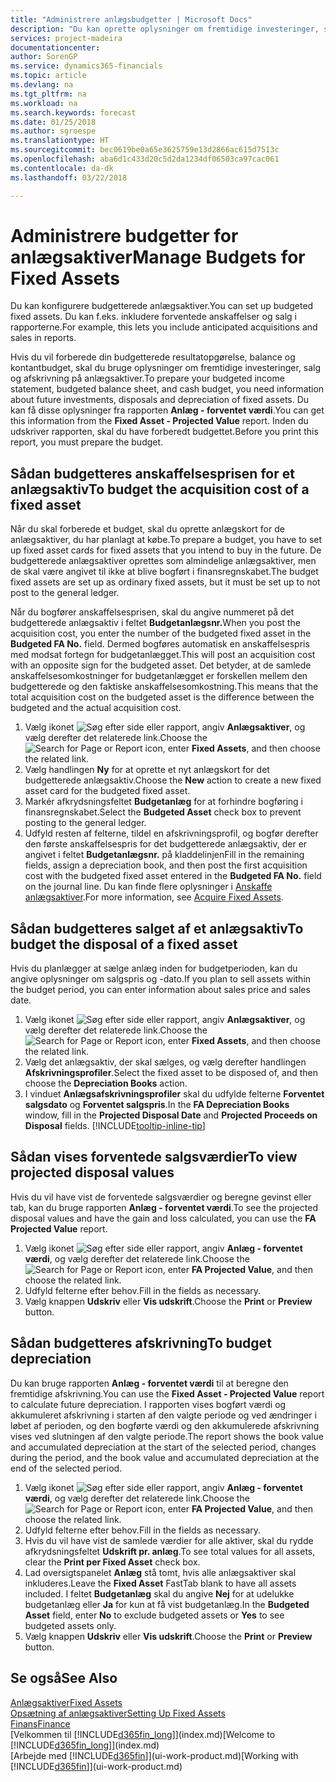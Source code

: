 ```yaml
---
title: "Administrere anlægsbudgetter | Microsoft Docs"
description: "Du kan oprette oplysninger om fremtidige investeringer, salg og afskrivning på anlægsaktiver for at forberede budgetter og prognoser."
services: project-madeira
documentationcenter: 
author: SorenGP
ms.service: dynamics365-financials
ms.topic: article
ms.devlang: na
ms.tgt_pltfrm: na
ms.workload: na
ms.search.keywords: forecast
ms.date: 01/25/2018
ms.author: sgroespe
ms.translationtype: HT
ms.sourcegitcommit: bec0619be0a65e3625759e13d2866ac615d7513c
ms.openlocfilehash: aba6d1c433d20c5d2da1234df06503ca97cac061
ms.contentlocale: da-dk
ms.lasthandoff: 03/22/2018

---
```

# <a name="manage-budgets-for-fixed-assets"></a><span data-ttu-id="53fae-103">Administrere budgetter for anlægsaktiver</span><span class="sxs-lookup"><span data-stu-id="53fae-103">Manage Budgets for Fixed Assets</span></span>
<span data-ttu-id="53fae-104">Du kan konfigurere budgetterede anlægsaktiver.</span><span class="sxs-lookup"><span data-stu-id="53fae-104">You can set up budgeted fixed assets.</span></span> <span data-ttu-id="53fae-105">Du kan f.eks. inkludere forventede anskaffelser og salg i rapporterne.</span><span class="sxs-lookup"><span data-stu-id="53fae-105">For example, this lets you include anticipated acquisitions and sales in reports.</span></span>  

<span data-ttu-id="53fae-106">Hvis du vil forberede din budgetterede resultatopgørelse, balance og kontantbudget, skal du bruge oplysninger om fremtidige investeringer, salg og afskrivning på anlægsaktiver.</span><span class="sxs-lookup"><span data-stu-id="53fae-106">To prepare your budgeted income statement, budgeted balance sheet, and cash budget, you need information about future investments, disposals and depreciation of fixed assets.</span></span> <span data-ttu-id="53fae-107">Du kan få disse oplysninger fra rapporten **Anlæg - forventet værdi**.</span><span class="sxs-lookup"><span data-stu-id="53fae-107">You can get this information from the **Fixed Asset - Projected Value** report.</span></span> <span data-ttu-id="53fae-108">Inden du udskriver rapporten, skal du have forberedt budgettet.</span><span class="sxs-lookup"><span data-stu-id="53fae-108">Before you print this report, you must prepare the budget.</span></span>  

## <a name="to-budget-the-acquisition-cost-of-a-fixed-asset"></a><span data-ttu-id="53fae-109">Sådan budgetteres anskaffelsesprisen for et anlægsaktiv</span><span class="sxs-lookup"><span data-stu-id="53fae-109">To budget the acquisition cost of a fixed asset</span></span>
<span data-ttu-id="53fae-110">Når du skal forberede et budget, skal du oprette anlægskort for de anlægsaktiver, du har planlagt at købe.</span><span class="sxs-lookup"><span data-stu-id="53fae-110">To prepare a budget, you have to set up fixed asset cards for fixed assets that you intend to buy in the future.</span></span> <span data-ttu-id="53fae-111">De budgetterede anlægsaktiver oprettes som almindelige anlægsaktiver, men de skal være angivet til ikke at blive bogført i finansregnskabet.</span><span class="sxs-lookup"><span data-stu-id="53fae-111">The budget fixed assets are set up as ordinary fixed assets, but it must be set up to not post to the general ledger.</span></span>

<span data-ttu-id="53fae-112">Når du bogfører anskaffelsesprisen, skal du angive nummeret på det budgetterede anlægsaktiv i feltet **Budgetanlægsnr.**</span><span class="sxs-lookup"><span data-stu-id="53fae-112">When you post the acquisition cost, you enter the number of the budgeted fixed asset in the **Budgeted FA No.** field.</span></span> <span data-ttu-id="53fae-113">Dermed bogføres automatisk en anskaffelsespris med modsat fortegn for budgetanlægget.</span><span class="sxs-lookup"><span data-stu-id="53fae-113">This will post an acquisition cost with an opposite sign for the budgeted asset.</span></span> <span data-ttu-id="53fae-114">Det betyder, at de samlede anskaffelsesomkostninger for budgetanlægget er forskellen mellem den budgetterede og den faktiske anskaffelsesomkostning.</span><span class="sxs-lookup"><span data-stu-id="53fae-114">This means that the total acquisition cost on the budgeted asset is the difference between the budgeted and the actual acquisition cost.</span></span>

1. <span data-ttu-id="53fae-115">Vælg ikonet ![Søg efter side eller rapport](media/ui-search/search_small.png "Ikonet Søg efter side eller rapport"), angiv **Anlægsaktiver**, og vælg derefter det relaterede link.</span><span class="sxs-lookup"><span data-stu-id="53fae-115">Choose the ![Search for Page or Report](media/ui-search/search_small.png "Search for Page or Report icon") icon, enter **Fixed Assets**, and then choose the related link.</span></span>
2. <span data-ttu-id="53fae-116">Vælg handlingen **Ny** for at oprette et nyt anlægskort for det budgetterede anlægsaktiv.</span><span class="sxs-lookup"><span data-stu-id="53fae-116">Choose the **New** action to create a new fixed asset card for the budgeted fixed asset.</span></span>
3. <span data-ttu-id="53fae-117">Markér afkrydsningsfeltet **Budgetanlæg** for at forhindre bogføring i finansregnskabet.</span><span class="sxs-lookup"><span data-stu-id="53fae-117">Select the **Budgeted Asset** check box to prevent posting to the general ledger.</span></span>
4. <span data-ttu-id="53fae-118">Udfyld resten af felterne, tildel en afskrivningsprofil, og bogfør derefter den første anskaffelsespris for det budgetterede anlægsaktiv, der er angivet i feltet **Budgetanlægsnr.** på kladdelinjen</span><span class="sxs-lookup"><span data-stu-id="53fae-118">Fill in the remaining fields, assign a depreciation book, and then post the first acquisition cost with the budgeted fixed asset entered in the **Budgeted FA No.** field on the journal line.</span></span> <span data-ttu-id="53fae-119">Du kan finde flere oplysninger i [Anskaffe anlægsaktiver](fa-how-acquire.md).</span><span class="sxs-lookup"><span data-stu-id="53fae-119">For more information, see [Acquire Fixed Assets](fa-how-acquire.md).</span></span>

## <a name="to-budget-the-disposal-of-a-fixed-asset"></a><span data-ttu-id="53fae-120">Sådan budgetteres salget af et anlægsaktiv</span><span class="sxs-lookup"><span data-stu-id="53fae-120">To budget the disposal of a fixed asset</span></span>
<span data-ttu-id="53fae-121">Hvis du planlægger at sælge anlæg inden for budgetperioden, kan du angive oplysninger om salgspris og -dato.</span><span class="sxs-lookup"><span data-stu-id="53fae-121">If you plan to sell assets within the budget period, you can enter information about sales price and sales date.</span></span>

1. <span data-ttu-id="53fae-122">Vælg ikonet ![Søg efter side eller rapport](media/ui-search/search_small.png "Ikonet Søg efter side eller rapport"), angiv **Anlægsaktiver**, og vælg derefter det relaterede link.</span><span class="sxs-lookup"><span data-stu-id="53fae-122">Choose the ![Search for Page or Report](media/ui-search/search_small.png "Search for Page or Report icon") icon, enter **Fixed Assets**, and then choose the related link.</span></span>
2. <span data-ttu-id="53fae-123">Vælg det anlægsaktiv, der skal sælges, og vælg derefter handlingen **Afskrivningsprofiler**.</span><span class="sxs-lookup"><span data-stu-id="53fae-123">Select the fixed asset to be disposed of, and then choose the **Depreciation Books** action.</span></span>
3. <span data-ttu-id="53fae-124">I vinduet **Anlægsafskrivningsprofiler** skal du udfylde felterne **Forventet salgsdato** og **Forventet salgspris**.</span><span class="sxs-lookup"><span data-stu-id="53fae-124">In the **FA Depreciation Books** window, fill in the **Projected Disposal Date** and **Projected Proceeds on Disposal** fields.</span></span> [!INCLUDE[tooltip-inline-tip](includes/tooltip-inline-tip_md.md)]

## <a name="to-view-projected-disposal-values"></a><span data-ttu-id="53fae-125">Sådan vises forventede salgsværdier</span><span class="sxs-lookup"><span data-stu-id="53fae-125">To view projected disposal values</span></span>
<span data-ttu-id="53fae-126">Hvis du vil have vist de forventede salgsværdier og beregne gevinst eller tab, kan du bruge rapporten **Anlæg - forventet værdi**.</span><span class="sxs-lookup"><span data-stu-id="53fae-126">To see the projected disposal values and have the gain and loss calculated, you can use the **FA Projected Value** report.</span></span>

1. <span data-ttu-id="53fae-127">Vælg ikonet ![Søg efter side eller rapport](media/ui-search/search_small.png "Ikonet Søg efter side eller rapport"), angiv **Anlæg - forventet værdi**, og vælg derefter det relaterede link.</span><span class="sxs-lookup"><span data-stu-id="53fae-127">Choose the ![Search for Page or Report](media/ui-search/search_small.png "Search for Page or Report icon") icon, enter **FA Projected Value**, and then choose the related link.</span></span>
2. <span data-ttu-id="53fae-128">Udfyld felterne efter behov.</span><span class="sxs-lookup"><span data-stu-id="53fae-128">Fill in the fields as necessary.</span></span>
3. <span data-ttu-id="53fae-129">Vælg knappen **Udskriv** eller **Vis udskrift**.</span><span class="sxs-lookup"><span data-stu-id="53fae-129">Choose the **Print** or **Preview** button.</span></span>

## <a name="to-budget-depreciation"></a><span data-ttu-id="53fae-130">Sådan budgetteres afskrivning</span><span class="sxs-lookup"><span data-stu-id="53fae-130">To budget depreciation</span></span>
<span data-ttu-id="53fae-131">Du kan bruge rapporten **Anlæg - forventet værdi** til at beregne den fremtidige afskrivning.</span><span class="sxs-lookup"><span data-stu-id="53fae-131">You can use the **Fixed Asset - Projected Value** report to calculate future depreciation.</span></span> <span data-ttu-id="53fae-132">I rapporten vises bogført værdi og akkumuleret afskrivning i starten af den valgte periode og ved ændringer i løbet af perioden, og den bogførte værdi og den akkumulerede afskrivning vises ved slutningen af den valgte periode.</span><span class="sxs-lookup"><span data-stu-id="53fae-132">The report shows the book value and accumulated depreciation at the start of the selected period, changes during the period, and the book value and accumulated depreciation at the end of the selected period.</span></span>

1. <span data-ttu-id="53fae-133">Vælg ikonet ![Søg efter side eller rapport](media/ui-search/search_small.png "Ikonet Søg efter side eller rapport"), angiv **Anlæg - forventet værdi**, og vælg derefter det relaterede link.</span><span class="sxs-lookup"><span data-stu-id="53fae-133">Choose the ![Search for Page or Report](media/ui-search/search_small.png "Search for Page or Report icon") icon, enter **FA Projected Value**, and then choose the related link.</span></span>
2. <span data-ttu-id="53fae-134">Udfyld felterne efter behov.</span><span class="sxs-lookup"><span data-stu-id="53fae-134">Fill in the fields as necessary.</span></span>
3. <span data-ttu-id="53fae-135">Hvis du vil have vist de samlede værdier for alle aktiver, skal du rydde afkrydsningsfeltet **Udskrift pr. anlæg**.</span><span class="sxs-lookup"><span data-stu-id="53fae-135">To see total values for all assets, clear the **Print per Fixed Asset** check box.</span></span>
4. <span data-ttu-id="53fae-136">Lad oversigtspanelet **Anlæg** stå tomt, hvis alle anlægsaktiver skal inkluderes.</span><span class="sxs-lookup"><span data-stu-id="53fae-136">Leave the **Fixed Asset** FastTab blank to have all assets included.</span></span> <span data-ttu-id="53fae-137">I feltet **Budgetanlæg** skal du angive **Nej** for at udelukke budgetanlæg eller **Ja** for kun at få vist budgetanlæg.</span><span class="sxs-lookup"><span data-stu-id="53fae-137">In the **Budgeted Asset** field, enter **No** to exclude budgeted assets or **Yes** to see budgeted assets only.</span></span>
5. <span data-ttu-id="53fae-138">Vælg knappen **Udskriv** eller **Vis udskrift**.</span><span class="sxs-lookup"><span data-stu-id="53fae-138">Choose the **Print** or **Preview** button.</span></span>

## <a name="see-also"></a><span data-ttu-id="53fae-139">Se også</span><span class="sxs-lookup"><span data-stu-id="53fae-139">See Also</span></span>
[<span data-ttu-id="53fae-140">Anlægsaktiver</span><span class="sxs-lookup"><span data-stu-id="53fae-140">Fixed Assets</span></span>](fa-manage.md)  
[<span data-ttu-id="53fae-141">Opsætning af anlægsaktiver</span><span class="sxs-lookup"><span data-stu-id="53fae-141">Setting Up Fixed Assets</span></span>](fa-setup.md)  
[<span data-ttu-id="53fae-142">Finans</span><span class="sxs-lookup"><span data-stu-id="53fae-142">Finance</span></span>](finance.md)  
<span data-ttu-id="53fae-143">[Velkommen til [!INCLUDE[d365fin_long](includes/d365fin_long_md.md)]](index.md)</span><span class="sxs-lookup"><span data-stu-id="53fae-143">[Welcome to [!INCLUDE[d365fin_long](includes/d365fin_long_md.md)]](index.md)</span></span>  
<span data-ttu-id="53fae-144">[Arbejde med [!INCLUDE[d365fin](includes/d365fin_md.md)]](ui-work-product.md)</span><span class="sxs-lookup"><span data-stu-id="53fae-144">[Working with [!INCLUDE[d365fin](includes/d365fin_md.md)]](ui-work-product.md)</span></span>


